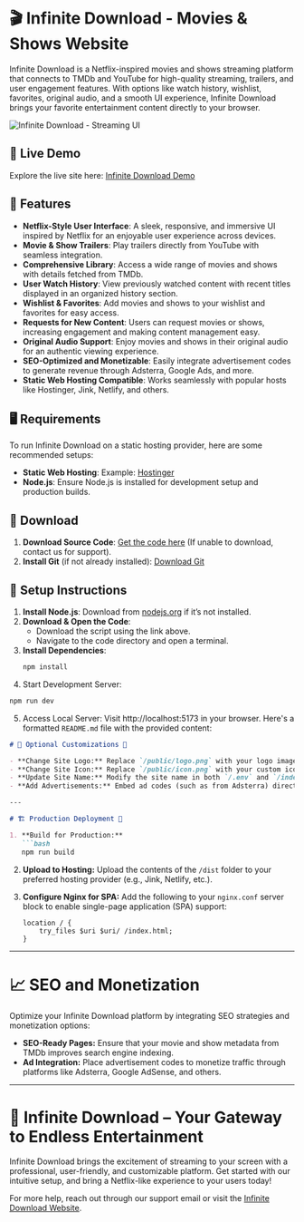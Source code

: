 # 🎬 Infinite Download - Movies & Shows Website

Infinite Download is a Netflix-inspired movies and shows streaming platform that connects to TMDb and YouTube for high-quality streaming, trailers, and user engagement features. With options like watch history, wishlist, favorites, original audio, and a smooth UI experience, Infinite Download brings your favorite entertainment content directly to your browser.

![Infinite Download - Streaming UI](https://i.postimg.cc/x85RSW-35/infintedownload-store-ui-1.png)

## 🔗 Live Demo
Explore the live site here: [Infinite Download Demo](https://www.infinitedownload.store/)

## 📜 Features

- **Netflix-Style User Interface**: A sleek, responsive, and immersive UI inspired by Netflix for an enjoyable user experience across devices.
- **Movie & Show Trailers**: Play trailers directly from YouTube with seamless integration.
- **Comprehensive Library**: Access a wide range of movies and shows with details fetched from TMDb.
- **User Watch History**: View previously watched content with recent titles displayed in an organized history section.
- **Wishlist & Favorites**: Add movies and shows to your wishlist and favorites for easy access.
- **Requests for New Content**: Users can request movies or shows, increasing engagement and making content management easy.
- **Original Audio Support**: Enjoy movies and shows in their original audio for an authentic viewing experience.
- **SEO-Optimized and Monetizable**: Easily integrate advertisement codes to generate revenue through Adsterra, Google Ads, and more.
- **Static Web Hosting Compatible**: Works seamlessly with popular hosts like Hostinger, Jink, Netlify, and others.

## 🖥️ Requirements

To run Infinite Download on a static hosting provider, here are some recommended setups:
- **Static Web Hosting**: Example: [Hostinger](https://cart.hostinger.com/pay/aec3380f-099b-4ce8-9970-6a9f028555ef?_ga=GA1.3.942352702.1711283207)
- **Node.js**: Ensure Node.js is installed for development setup and production builds.

## 📂 Download

1. **Download Source Code**: [Get the code here](https://github.com/username/infinitedownload) (If unable to download, contact us for support).
2. **Install Git** (if not already installed): [Download Git](https://git-scm.com/downloads)

## 🔧 Setup Instructions

1. **Install Node.js**: Download from [nodejs.org](https://nodejs.org) if it’s not installed.
2. **Download & Open the Code**:
   - Download the script using the link above.
   - Navigate to the code directory and open a terminal.
3. **Install Dependencies**:
   ```bash
   npm install
4. Start Development Server:
```bash
npm run dev
```
5. Access Local Server:
Visit http://localhost:5173 in your browser.
Here's a formatted `README.md` file with the provided content:

```markdown
# 🌟 Optional Customizations 🌟

- **Change Site Logo:** Replace `/public/logo.png` with your logo image.
- **Change Site Icon:** Replace `/public/icon.png` with your custom icon (use a square image for best results).
- **Update Site Name:** Modify the site name in both `/.env` and `/index.html` by replacing "Infinite Download".
- **Add Advertisements:** Embed ad codes (such as from Adsterra) directly into `/index.html`.

---

# 🏗️ Production Deployment 🌟

1. **Build for Production:**
   ```bash
   npm run build
   ```

2. **Upload to Hosting:** 
   Upload the contents of the `/dist` folder to your preferred hosting provider (e.g., Jink, Netlify, etc.).

3. **Configure Nginx for SPA:**
   Add the following to your `nginx.conf` server block to enable single-page application (SPA) support:
   ```nginx
   location / {
       try_files $uri $uri/ /index.html;
   }
   ```

---

# 📈 SEO and Monetization

Optimize your Infinite Download platform by integrating SEO strategies and monetization options:

- **SEO-Ready Pages:** Ensure that your movie and show metadata from TMDb improves search engine indexing.
- **Ad Integration:** Place advertisement codes to monetize traffic through platforms like Adsterra, Google AdSense, and others.

---

# 🚀 Infinite Download – Your Gateway to Endless Entertainment

Infinite Download brings the excitement of streaming to your screen with a professional, user-friendly, and customizable platform. Get started with our intuitive setup, and bring a Netflix-like experience to your users today!

For more help, reach out through our support email or visit the [Infinite Download Website](https://infinitedownload.store).
